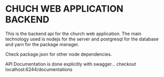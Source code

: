 # CHUCH WEB APPLICATION BACKEND

This is the backend api for the church web application.
The main technology used is nodejs for the server and postgresql for the database and yarn for the package manager.

Check package.json for other node dependencies.

API Documentation is done explicitly with swagger... checkout localhost:6244/documentations


